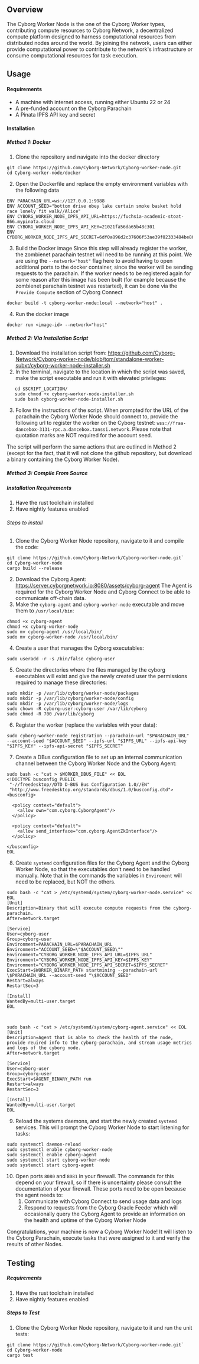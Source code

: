 ## Overview
The Cyborg Worker Node is the one of the Cyborg Worker types, contributing compute resources to Cyborg Network, a decentralized compute platform designed to harness computational resources from distributed nodes around the world. By joining the network, users can either provide computational power to contribute to the network's infrastructure or consume computational resources for task execution.
## Usage 
#### Requirements
- A machine with internet access, running either Ubuntu 22 or 24
- A pre-funded account on the Cyborg Parachain
- A Pinata IPFS API key and secret
#### Installation

##### Method 1: Docker
1. Clone the repository and navigate into the docker directory
```
git clone https://github.com/Cyborg-Network/Cyborg-worker-node.git
cd Cyborg-worker-node/docker
```
2. Open the Dockerfile and replace the empty environment variables with the following data
```
ENV PARACHAIN_URL=ws://127.0.0.1:9988
ENV ACCOUNT_SEED="bottom drive obey lake curtain smoke basket hold race lonely fit walk//Alice"
ENV CYBORG_WORKER_NODE_IPFS_API_URL=https://fuchsia-academic-stoat-866.mypinata.cloud
ENV CYBORG_WORKER_NODE_IPFS_API_KEY=21021fa56da65b48c301
ENV CYBORG_WORKER_NODE_IPFS_API_SECRET=6df0a896d2c37606f53ae39f02333484be86d429a898e7c38fb8e4f67da16cb2
```
3. Build the Docker image
	Since this step will already register the worker, the zombienet parachain testnet will need to be running at this point. We are using the `--network="host"` flag here to avoid having to open additional ports to the docker container, since the worker will be sending requests to the parachain. If the worker needs to be registered again for some reason after this image has been built (for example because the zombienet parachain testnet was restarted), it can be done via the `Provide Compute` section of Cyborg Connect
```
docker build -t cyborg-worker-node:local --network="host" .
```
4. Run the docker image
```
docker run <image-id> --network="host"
```
##### Method 2: Via Installation Script
1. Download the installation script from: https://github.com/Cyborg-Network/Cyborg-worker-node/blob/tom/standalone-worker-subxt/cyborg-worker-node-installer.sh
2. In the terminal, navigate to the location in which the script was saved, make the script executable and run it with elevated privileges: 
```
   cd $SCRIPT_LOCATION/
   sudo chmod +x cyborg-worker-node-installer.sh
   sudo bash cyborg-worker-node-installer.sh
```
3. Follow the instructions of the script. When prompted for the URL of the parachain the Cyborg Worker Node should connect to, provide the following url to register the worker on the Cyborg testnet: `wss://fraa-dancebox-3131-rpc.a.dancebox.tanssi.network`. Please note that quotation marks are NOT required for the account seed.

The script will perform the same actions that are outlined in Method 2 (except for the fact, that it will not clone the github repository, but download a binary containing the Cyborg Worker Node).
##### Method 3: Compile From Source
##### Installation Requirements
1. Have the rust toolchain installed
2. Have nightly features enabled
###### Steps to install
1. Clone the Cyborg Worker Node repository, navigate to it and compile the code: 
```
git clone https://github.com/Cyborg-Network/Cyborg-worker-node.git`
cd Cyborg-worker-node
cargo build --release
```
2. Download the Cyborg Agent: 
   https://server.cyborgnetwork.io:8080/assets/cyborg-agent
   The Agent is required for the Cyborg Worker Node and Cyborg Connect to be able to communicate off-chain data.
3. Make the `cyborg-agent` and `cyborg-worker-node` executable and move them to  `/usr/local/bin`:
```
chmod +x cyborg-agent
chmod +x cyborg-worker-node
sudo mv cyborg-agent /usr/local/bin/
sudo mv cyborg-worker-node /usr/local/bin/
```
4. Create a user that manages the Cyborg executables:
```
sudo useradd -r -s /bin/false cyborg-user
```
5. Create the directories where the files managed by the cyborg executables will exist and give the newly created user the permissions required to manage these directories:
```
sudo mkdir -p /var/lib/cyborg/worker-node/packages
sudo mkdir -p /var/lib/cyborg/worker-node/config
sudo mkdir -p /var/lib/cyborg/worker-node/logs
sudo chown -R cyborg-user:cyborg-user /var/lib/cyborg
sudo chmod -R 700 /var/lib/cyborg
```
6. Register the worker (replace the variables with your data):
```
sudo cyborg-worker-node registration --parachain-url "$PARACHAIN_URL" --account-seed "$ACCOUNT_SEED" --ipfs-url "$IPFS_URL" --ipfs-api-key "$IPFS_KEY" --ipfs-api-secret "$IPFS_SECRET"
```
7. Create a DBus configuration file to set up an internal communication channel between the Cyborg Worker Node and the Cyborg Agent:
```
sudo bash -c "cat > $WORKER_DBUS_FILE" << EOL
<!DOCTYPE busconfig PUBLIC
 "-//freedesktop//DTD D-BUS Bus Configuration 1.0//EN"
 "http://www.freedesktop.org/standards/dbus/1.0/busconfig.dtd">
<busconfig>

  <policy context="default">
    <allow own="com.cyborg.CyborgAgent"/>
  </policy>

  <policy context="default">
    <allow send_interface="com.cyborg.AgentZkInterface"/>
  </policy>

</busconfig>
EOL
```
8. Create `systemd` configuration files for the Cyborg Agent and the Cyborg Worker Node, so that the executables don't need to be handled manually. Note that in the commands the variables in `Enviroment` will need to be replaced, but NOT the others.
```
sudo bash -c "cat > /etc/systemd/system/cyborg-worker-node.service" << EOL
[Unit]
Description=Binary that will execute compute requests from the cyborg-parachain.
After=network.target

[Service]
User=cyborg-user
Group=cyborg-user
Environment=PARACHAIN_URL=$PARACHAIN_URL
Environment="ACCOUNT_SEED=\"$ACCOUNT_SEED\""
Environment="CYBORG_WORKER_NODE_IPFS_API_URL=$IPFS_URL"
Environment="CYBORG_WORKER_NODE_IPFS_API_KEY=$IPFS_KEY"
Environment="CYBORG_WORKER_NODE_IPFS_API_SECRET=$IPFS_SECRET"
ExecStart=$WORKER_BINARY_PATH startmining --parachain-url \$PARACHAIN_URL --account-seed "\$ACCOUNT_SEED"
Restart=always
RestartSec=3

[Install]
WantedBy=multi-user.target
EOL



sudo bash -c "cat > /etc/systemd/system/cyborg-agent.service" << EOL
[Unit]
Description=Agent that is able to check the health of the node, provide reuired info to the cyborg-parachain, and stream usage metrics and logs of the cyborg node.
After=network.target

[Service]
User=cyborg-user
Group=cyborg-user
ExecStart=$AGENT_BINARY_PATH run
Restart=always
RestartSec=3

[Install]
WantedBy=multi-user.target
EOL
```
9. Reload the systems daemons, and start the newly created `systemd` services. This will prompt the Cyborg Worker Node to start listening for tasks:
```
sudo systemctl daemon-reload
sudo systemctl enable cyborg-worker-node
sudo systemctl enable cyborg-agent
sudo systemctl start cyborg-worker-node
sudo systemctl start cyborg-agent
```
10. Open ports `8080` and `8081` in your firewall. The commands for this depend on your firewall, so if there is uncertainty please consult the documentation of your firewall. These ports need to be open because the agent needs to:
	1. Communicate with Cyborg Connect to send usage data and logs
	2. Respond to requests from the Cyborg Oracle Feeder which will occasionally query the Cyborg Agent to provide an information on the health and uptime of the Cyborg Worker Node

Congratulations, your machine is now a Cyborg Worker Node! It will listen to the Cyborg Parachain, execute tasks that were assigned to it and verify the results of other Nodes.

## Testing
##### Requirements
1. Have the rust toolchain installed
2. Have nightly features enabled
##### Steps to Test
1. Clone the Cyborg Worker Node repository, navigate to it and run the unit tests: 
```
git clone https://github.com/Cyborg-Network/Cyborg-worker-node.git`
cd Cyborg-worker-node
cargo test
```

